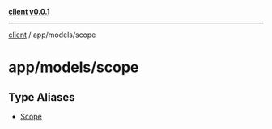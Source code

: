 [**client v0.0.1**](../../../README.md)

***

[client](../../../README.md) / app/models/scope

# app/models/scope

## Type Aliases

- [Scope](type-aliases/Scope.md)
